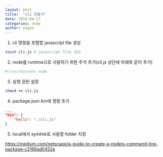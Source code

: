 ```yaml
---
layout: post
title:  "cli 만들기"
date: 2019-04-17
categories: node
author: yogae
---
```

1. cli 명령을 포함할 javascript file 생성
```bash
touch cli.js # javascript file 생성
```
2. node를 runtime으로 사용하기 위한 주석 추가(cli.js 상단에 아래와 같이 추가)
```javascript
#!/usr/bin/env node
```
3. 실행 권한 설정
```bash
chmod +x cli.js
```
4. package.json bin에 명령 추가
```json
...
"bin": {
    "hello": "./cli.js"
}
```
5.  local에서 symlink로 사용할 folder 지정

https://medium.com/netscape/a-guide-to-create-a-nodejs-command-line-package-c2166ad0452e